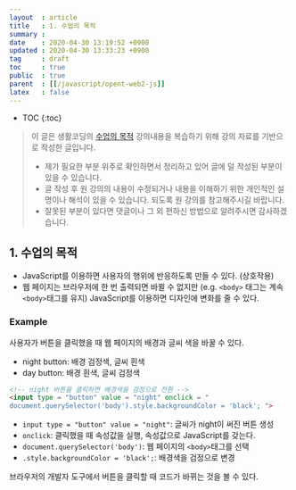 ```yaml
---
layout  : article
title   : 1. 수업의 목적
summary : 
date    : 2020-04-30 13:19:52 +0900
updated : 2020-04-30 13:33:23 +0900
tag     : draft
toc     : true
public  : true
parent  : [[/javascript/opent-web2-js]]
latex   : false
---
```

* TOC
{:toc}

> 이 글은 생활코딩의 [수업의 목적](https://opentutorials.org/course/3085/18868) 강의내용을 복습하기 위해 강의 자료를 기반으로 작성한 글입니다.
>
> * 제가 필요한 부분 위주로 확인하면서 정리하고 있어 글에 덜 작성된 부분이 있을 수 있습니다.
> * 글 작성 후 원 강의의 내용이 수정되거나 내용을 이해하기 위한 개인적인 설명이나 해석이 있을 수 있습니다. 되도록 원 강의를 참고해주시길 바랍니다.
> * 잘못된 부분이 있다면 댓글이나 그 외 편하신 방법으로 알려주시면 감사하겠습니다.

## 1. 수업의 목적

* JavaScript를 이용하면 사용자의 행위에 반응하도록 만들 수 있다. (상호작용)
* 웹 페이지는 브라우저에 한 번 출력되면 바뀔 수 없지만 (e.g. `<body>` 태그는 계속 `<body>`태그를 유지) JavaScript를 이용하면 디자인에 변화를 줄 수 있다.

### Example

사용자가 버튼을 클릭했을 때 웹 페이지의 배경과 글씨 색을 바꿀 수 있다.

* night button: 배경 검정색, 글씨 흰색
* day button: 배경 흰색, 글씨 검정색

```html
<!-- night 버튼을 클릭하면 배경색을 검정으로 전환 -->
<input type = "button" value = "night" onclick = "
document.querySelector('body').style.backgroundColor = 'black'; ">
```

* `input type = "button" value = "night"`: 글씨가 night이 써진 버튼 생성
* `onclick`: 클릭했을 때 속성값을 실행, 속성값으로 JavaScript를 갖는다.
* `document.querySelector('body')`: 웹 페이지의 `<body>`태그를 선택
* `.style.backgroundColor = 'black';`: 배경색을 검정으로 변경

브라우저의 개발자 도구에서 버튼을 클릭할 때 코드가 바뀌는 것을 볼 수 있다.
